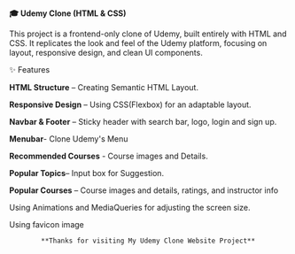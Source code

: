 **🎓 Udemy Clone (HTML & CSS)**

This project is a frontend-only clone of Udemy, built entirely with HTML and CSS. It replicates the look and feel of the Udemy platform, focusing on layout, responsive design, and clean UI components.

✨ Features

**HTML Structure** – Creating Semantic HTML Layout.

**Responsive Design** – Using CSS(Flexbox) for an adaptable layout.

**Navbar & Footer** – Sticky header with search bar, logo, login and sign up.

**Menubar**- Clone Udemy's Menu

**Recommended Courses** - Course images and Details.

**Popular Topics**– Input box for Suggestion.

**Popular Courses** – Course images and details, ratings, and instructor info

Using Animations and MediaQueries for adjusting the screen size.

Using favicon image

            **Thanks for visiting My Udemy Clone Website Project**
